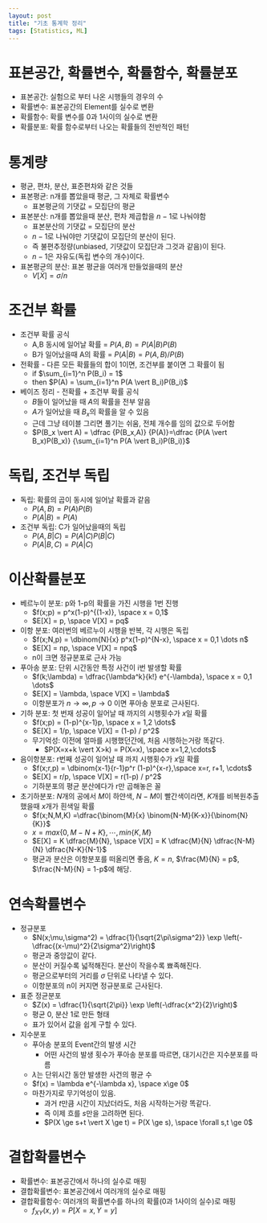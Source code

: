 ```yaml
---
layout: post
title: "기초 통계학 정리"
tags: [Statistics, ML]
---
```


# 표본공간, 확률변수, 확률함수, 확률분포

- 표본공간: 실험으로 부터 나온 시행들의 경우의 수
- 확률변수: 표본공간의 Element를 실수로 변환
- 확률함수: 확률 변수를 0과 1사이의 실수로 변환
- 확률분포: 확률 함수로부터 나오는 확률들의 전반적인 패턴

# 통계량

- 평균, 편차, 분산, 표준편차와 같은 것들
- 표본평균: n개를 뽑았을때 평균, 그 자체로 확률변수
  - 표본평균의 기댓값 = 모집단의 평균
- 표본분산: n개를 뽑았을때 분산, 편차 제곱합을 $n-1$로 나눠야함
  - 표본분산의 기댓값 = 모집단의 분산
  - $n-1$로 나눠야만 기댓값이 모집단의 분산이 된다.
  - 즉 불편추정량(unbiased, 기댓값이 모집단과 그것과 같음)이 된다.
  - $n-1$은 자유도(독립 변수의 개수)이다.
- 표본평균의 분산: 표본 평균을 여러개 만들었을때의 분산
  - $V[\bar{X}] = \sigma/n$

# 조건부 확률

- 조건부 확률 공식
  - A,B 동시에 일어날 확률 = $P(A,B) = P(A \vert B)P(B)$
  - B가 일어났을때 A의 확률 = $P(A \vert B) = P(A,B)/P(B)$
- 전확률 - 다른 모든 확률들의 합이 1이면, 조건부를 붙이면 그 확률이 됨
  - if $\sum_{i=1}^n P(B_i) = 1$
  - then $P(A) = \sum_{i=1}^n P(A \vert B_i)P(B_i)$
- 베이즈 정리 - 전확률 + 조건부 확률 공식
  - $B$들이 일어났을 때 $A$의 확률을 전부 알음
  - $A$가 일어났을 때 $B_x$의 확률을 알 수 있음
  - 근데 그냥 테이블 그리면 풀기는 쉬움, 전체 개수를 임의 값으로 두어함
  - $P(B_x \vert A) = \dfrac {P(B_x,A)} {P(A)}=\dfrac {P(A \vert B_x)P(B_x)} {\sum_{i=1}^n P(A \vert B_i)P(B_i)}$

# 독립, 조건부 독립

- 독립: 확률의 곱이 동시에 일어날 확률과 같음
  - $P(A,B) = P(A)P(B)$
  - $P(A \vert B) = P(A)$
- 조건부 독립: C가 일어났을때의 독립
  - $P(A,B \vert C) = P(A \vert C)P(B \vert C)$
  - $P(A \vert B,C) = P(A \vert C)$

# 이산확률분포

- 베르누이 분포: p와 1-p의 확률을 가진 시행을 1번 진행
  - $f(x;p) = p^x(1-p)^{(1-x)}, \space x = 0,1$
  - $E[X] = p, \space V[X] = pq$
- 이항 분포: 여러번의 베르누이 시행을 반복, 각 시행은 독립
  - $f(x;N,p) = \dbinom{N}{x} p^x(1-p)^{N-x}, \space x = 0,1 \dots n$
  - $E[X] = np, \space V[X] = npq$
  - n이 크면 정규분포로 근사 가능
- 푸아송 분포: 단위 시간동안 특정 사건이 i번 발생할 확률
  - $f(k;\lambda) = \dfrac{\lambda^k}{k!}  e^{-\lambda}, \space x = 0,1 \dots$
  - $E[X] = \lambda, \space V[X] =  \lambda$
  - 이항분포가 $n \rightarrow \infty, p \rightarrow 0$ 이면 푸아송 분포로 근사된다.
- 기하 분포: 첫 번재 성공이 일어날 때 까지의 시행횟수가 $x$일 확률
  - $f(x;p) = (1-p)^{x-1}p, \space x = 1,2 \dots$
  - $E[X] = 1/p, \space V[X] = (1-p) / p^2$
  - 무기억성: 이전에 얼마를 시행했던간에, 처음 시행하는거랑 똑같다.
    - $P(X=x+k \vert X>k) = P(X=x), \space x=1,2,\cdots$
- 음이항분포: r번째 성공이 일어날 때 까지 시행횟수가 $x$일 확률
  - $f(x;r,p) = \dbinom{x-1}{r-1}p^r (1-p)^{x-r},\space x=r, r+1, \cdots$
  - $E[X] = r/p, \space V[X] = r(1-p) / p^2$
  - 기하분포의 평균 분산에다가 r만 곱해놓은 꼴
- 초기하분포: $N$개의 공에서 $M$이 하얀색, $N-M$이 빨간색이라면, $K$개를 비복원추출했을때 $x$개가 흰색일 확률
  - $f(x;N,M,K) =\dfrac{\binom{M}{x} \binom{N-M}{K-x}}{\binom{N}{K}}$
  - $x=max\lbrace 0, M-N+K\rbrace, \cdots , min\lbrace K,M\rbrace$
  - $E[X] = K \dfrac{M}{N}, \space V[X] = K \dfrac{M}{N} \dfrac{N-M}{N} \dfrac{N-K}{N-1}$
  - 평균과 분산은 이항분포를 떠올리면 좋음, $K = n$, $\frac{M}{N} = p$, $\frac{N-M}{N} = 1-p$에 해당.

# 연속확률변수

- 정규분포
  - $N(x;\mu,\sigma^2) = \dfrac{1}{\sqrt{2\pi\sigma^2}} \exp \left(-\dfrac{(x-\mu)^2}{2\sigma^2}\right)$
  - 평균과 중앙값이 같다.
  - 분산이 커질수록 넓적해진다. 분산이 작을수록 뾰족해진다.
  - 평균으로부터의 거리를 $\sigma$ 단위로 나타낼 수 있다.
  - 이항분포의 n이 커지면 정규분포로 근사된다.
- 표준 정균분포
  - $Z(x) = \dfrac{1}{\sqrt{2\pi}} \exp \left(-\dfrac{x^2}{2}\right)$
  - 평균 0, 분산 1로 만든 형태
  - 표가 있어서 값을 쉽게 구할 수 있다.
- 지수분포
  - 푸아송 분포의 Event간의 발생 시간
    - 어떤 사건의 발생 횟수가 푸아송 분포를 따르면, 대기시간은 지수분포를 따름
  - $\lambda$는 단위시간 동안 발생한 사건의 평균 수
  - $f(x) = \lambda e^{-\lambda x}, \space x\ge 0$
  - 마찬가지로 무기억성이 있음.
    - 과거 $t$만큼 시간이 지났더라도, 처음 시작하는거랑 똑같다.
    - 즉 이제 흐를 $s$만을 고려하면 된다.
    - $P(X \ge s+t \vert X \ge t) = P(X \ge s), \space \forall s,t \ge 0$

# 결합확률변수

- 확률변수: 표본공간에서 하나의 실수로 매핑
- 결합확률변수: 표본공간에서 여러개의 실수로 매핑
- 결합확률함수: 여러개의 확률변수를 하나의 확률(0과 1사이의 실수)로 매핑
  - $f_{XY}(x,y) = P[X = x, Y = y]$
